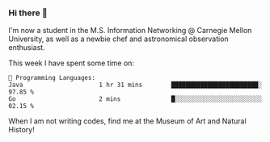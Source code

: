 ### Hi there 👋

I'm now a student in the M.S. Information Networking @ Carnegie Mellon University, as well as a newbie chef and astronomical observation enthusiast. 



<!--START_SECTION:waka-->
This week I have spent some time on: 

```text
💬 Programming Languages: 
Java                     1 hr 31 mins        ████████████████████████░   97.85 % 
Go                       2 mins              █░░░░░░░░░░░░░░░░░░░░░░░░   02.15 % 
```


<!--END_SECTION:waka-->

When I am not writing codes, find me at the Museum of Art and Natural History!
